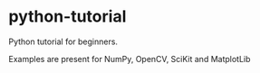 # python-tutorial
Python tutorial for beginners.

Examples are present for NumPy, OpenCV, SciKit and MatplotLib
